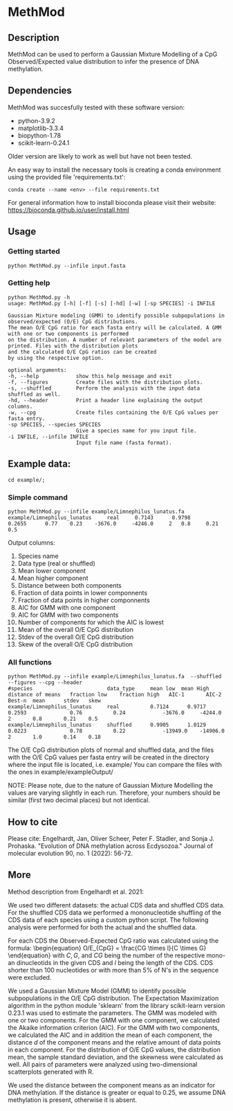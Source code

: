 # MethMod

## Description
MethMod can be used to perform a Gaussian Mixture Modelling of a CpG
Observed/Expected value distribution to infer the presence of DNA
methylation.

## Dependencies
MethMod was succesfully tested with these software version:

* python-3.9.2
* matplotlib-3.3.4
* biopython-1.78
* scikit-learn-0.24.1

Older version are likely to work as well but have not been tested.

An easy way to install the necessary tools is creating a conda
environment using the provided file 'requirements.txt':

`conda create --name <env> --file requirements.txt`

For general information how to install bioconda please visit their
website:
https://bioconda.github.io/user/install.html

## Usage

### Getting started

`python MethMod.py --infile input.fasta`

### Getting help
  ```
  python MethMod.py -h
usage: MethMod.py [-h] [-f] [-s] [-hd] [-w] [-sp SPECIES] -i INFILE

Gaussian Mixture modeling (GMM) to identify possible subpopulations in observed/expected (O/E) CpG distributions. 
The mean O/E CpG ratio for each fasta entry will be calculated. A GMM with one or two components is performed 
on the distribution. A number of relevant parameters of the model are printed. Files with the distribution plots 
and the calculated O/E CpG ratios can be created
by using the respective option.

optional arguments:
  -h, --help            show this help message and exit
  -f, --figures         Create files with the distribution plots.
  -s, --shuffled        Perform the analysis with the input data shuffled as well.
  -hd, --header         Print a header line explaining the output columns.
  -w, --cpg             Create files containing the O/E CpG values per fasta entry.
  -sp SPECIES, --species SPECIES
                        Give a species name for you input file.
  -i INFILE, --infile INFILE
                        Input file name (fasta format).
  ```


## Example data:
`cd example/;`

### Simple command
```
python MethMod.py --infile example/Limnephilus_lunatus.fa
example/Limnephilus_lunatus 	real	 0.7143 	 0.9798 	 0.2655 	 0.77 	 0.23 	 -3676.0 	 -4246.0 	 2 	 0.8 	 0.21 	 0.5
```

Output columns:
1. Species name
2. Data type (real or shuffled)
3. Mean lower component
4. Mean higher component
5. Distance between both components
6. Fraction of data points in lower componnents
7. Fraction of data points in higher componnents
8. AIC for GMM with one component
9. AIC for GMM with two components
10. Number of components for which the AIC is lowest
11. Mean of the overall O/E CpG distribution
12. Stdev of the overall O/E CpG distribution
13. Skew of the overall O/E CpG distribution

### All functions
```
python MethMod.py --infile example/Limnephilus_lunatus.fa  --shuffled --figures --cpg --header
#species	                    data_type	  mean low	mean High	distance of means	fraction low	fraction high	AIC-1	    AIC-2	    Best-n	mean	  stdev	  skew
example/Limnephilus_lunatus 	real	      0.7124 	  0.9717 	  0.2593 	          0.76 	        0.24 	        -3676.0 	-4244.0 	2 	    0.8 	  0.21 	  0.5
example/Limnephilus_lunatus 	shuffled	  0.9905 	  1.0129 	  0.0223 	          0.78 	        0.22 	        -13949.0 	-14906.0 	2 	    1.0 	  0.14 	  0.18
```

The O/E CpG distribution plots of normal and shuffled data, and the
files with the O/E CpG values per fasta entry will be created in the
directory where the input file is located, i.e. example/
You can compare the files with the ones in example/exampleOutput/

NOTE: Please note, due to the nature of Gaussian Mixture Modelling the
values are varying slightly in each run. Therefore, your numbers
should be similar (first two decimal places) but not identical.

## How to cite

Please cite:
Engelhardt, Jan, Oliver Scheer, Peter F. Stadler, and Sonja J. Prohaska. 
"Evolution of DNA methylation across Ecdysozoa." Journal of molecular evolution 90, no. 1 (2022): 56-72.

## More
Method description from Engelhardt et al. 2021:

We used two different datasets: the actual CDS data and shuffled CDS
data. For the shuffled CDS data we performed a mononucleotide
shuffling of the CDS data of each species using a custom python
script. The following analysis were performed for both the actual and
the shuffled data.

For each CDS the Observed-Expected CpG ratio was calculated using the
formula: \begin{equation} O/E_{CpG} = \frac{CG \times l}{C \times G}
\end{equation} with $C, G$, and $CG$ being the number of the
respective mono- an dinucleotids in the given CDS and $l$ being the
length of the CDS. CDS shorter than 100 nucleotides or with more than
5\% of N's in the sequence were excluded.

We used a Gaussian Mixture Model (GMM) to identify possible
subpopulations in the O/E CpG distribution. The Expectation
Maximization algorithm in the python module 'sklearn' from the library
scikit-learn version 0.23.1 was used to estimate the parameters. The GMM was modeled with one or two
components. For the GMM with one component, we calculated the Akaike
information criterion (AIC). For the GMM with two components, we
calculated the AIC and in addition the mean of each component, the
distance $d$ of the component means and the relative amount of data
points in each component.  For the distribution of O/E CpG values, the
distribution mean, the sample standard deviation, and the skewness
were calculated as well. All pairs of parameters were analyzed using
two-dimensional scatterplots generated with R.

We used the distance between the component means as an indicator for
DNA methylation. If the distance is greater or equal to 0.25, we
assume DNA methylation is present, otherwise it is absent.
